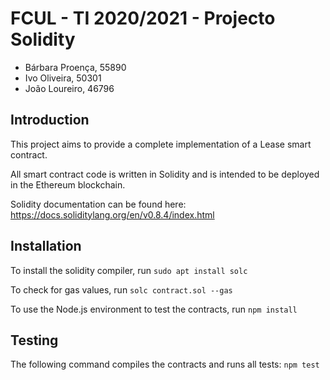 # FCUL - TI 2020/2021 - Projecto Solidity

- Bárbara Proença, 55890
- Ivo Oliveira, 50301
- João Loureiro, 46796

## Introduction

This project aims to provide a complete implementation of a Lease smart contract.

All smart contract code is written in Solidity and is intended to be deployed in the Ethereum blockchain.

Solidity documentation can be found here: https://docs.soliditylang.org/en/v0.8.4/index.html

## Installation

To install the solidity compiler, run `sudo apt install solc`

To check for gas values, run `solc contract.sol --gas`

To use the Node.js environment to test the contracts, run `npm install`

## Testing

The following command compiles the contracts and runs all tests: `npm test`
